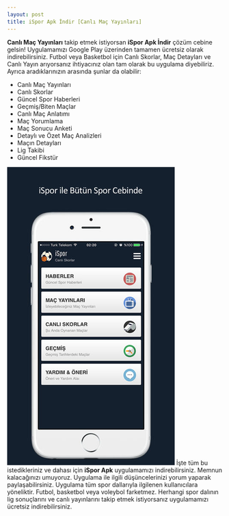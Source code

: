 ```yaml
---
layout: post
title: iSpor Apk İndir [Canlı Maç Yayınları]
---
```


<b>Canlı Maç Yayınları</b> takip etmek istiyorsan <b>iSpor Apk İndir</b> çözüm cebine gelsin! Uygulamamızı Google Play üzerinden tamamen ücretsiz olarak indirebilirsiniz.
Futbol veya Basketbol için Canlı Skorlar, Maç Detayları ve Canlı Yayın arıyorsanız ihtiyacınız olan tam olarak bu uygulama diyebiliriz. Ayrıca aradıklarınızın arasında şunlar da olabilir:
<ul>
<li>Canlı Maç Yayınları</li>
<li>Canlı Skorlar</li>
<li>Güncel Spor Haberleri</li>
<li>Geçmiş/Biten Maçlar</li>
<li>Canlı Maç Anlatımı</li>
<li>Maç Yorumlama</li>
<li>Maç Sonucu Anketi</li>
<li>Detaylı ve Özet Maç Analizleri</li>
<li>Maçın Detayları</li>
<li>Lig Takibi</li>
<li>Güncel Fikstür</li>
</ul>
<img src="images/ispor-1-0-2-59afa704b4152.jpg"/>
İşte tüm bu istedikleriniz ve dahası için <b>iSpor Apk</b> uygulamamızı indirebilirsiniz. Memnun kalacağınızı umuyoruz. Uygulama ile ilgili düşüncelerinizi yorum yaparak paylaşabilirsiniz.
Uygulama tüm spor dallarıyla ilgilenen kullanıcılara yöneliktir. Futbol, basketbol veya voleybol farketmez. Herhangi spor dalının lig sonuçlarını ve canlı yayınlarını takip etmek istiyorsanız uygulamamızı ücretsiz indirebilirsiniz.
